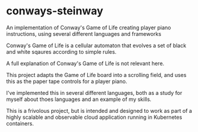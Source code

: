 # conways-steinway
An implementation of Conway's Game of Life creating player piano instructions, using several different languages and frameworks

Conway's Game of Life is a cellular automaton that evolves a set of black and white sqaures according to simple rules.

A full explanation of Conway's Game of Life is not relevant here.

This project adapts the Game of Life board into a scrolling field, and uses this as the paper tape controls for a player piano.

I've implemented this in several different languages, both as a study for myself about thoes languages and an example of my skills.

This is a frivolous project, but is intended and designed to work as part of a highly scalable and observable cloud application running in Kubernetes containers.

